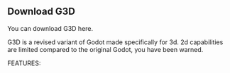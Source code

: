 ## Download G3D

You can download G3D here.

G3D is a revised variant of Godot made specifically for 3d. 2d capabilities are limited compared to the original Godot, you have been warned.

FEATURES:


